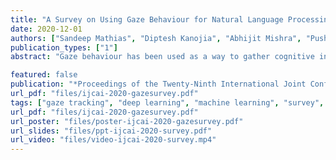 ```yaml
---
title: "A Survey on Using Gaze Behaviour for Natural Language Processing"
date: 2020-12-01
authors: ["Sandeep Mathias", "Diptesh Kanojia", "Abhijit Mishra", "Pushpak Bhattacharyya"]
publication_types: ["1"]
abstract: "Gaze behaviour has been used as a way to gather cognitive information for a number of years. In this paper, we discuss the use of gaze behaviour in solving different tasks in natural language processing (NLP) without having to record it at test time. This is because the collection of gaze behaviour is a costly task, both in terms of time and money. Hence, in this paper, we focus on research done to alleviate the need for recording gaze behaviour at run time. We also mention different eye tracking corpora in multiple languages, which are currently available and can be used in natural language processing. We conclude our paper by discussing applications in a domain - education - and how learning gaze behaviour can help in solving the tasks of complex word identification and automatic essay grading."

featured: false
publication: "*Proceedings of the Twenty-Ninth International Joint Conference on Artificial Intelligence Survey track*"
url_pdf: "files/ijcai-2020-gazesurvey.pdf"
tags: ["gaze tracking", "deep learning", "machine learning", "survey", "theoretical"]
url_pdf: "files/ijcai-2020-gazesurvey.pdf"
url_poster: "files/poster-ijcai-2020-gazesurvey.pdf"
url_slides: "files/ppt-ijcai-2020-survey.pdf"
url_video: "files/video-ijcai-2020-survey.mp4"
---
```



